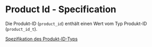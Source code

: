 # Product Id - Specification

Die Produkt-ID (`product_id`) enthält einen Wert vom Typ Produkt-ID (`product_id_t`).

[Spezifikation des Produkt-ID-Typs](types/product_id-spec.de.md)